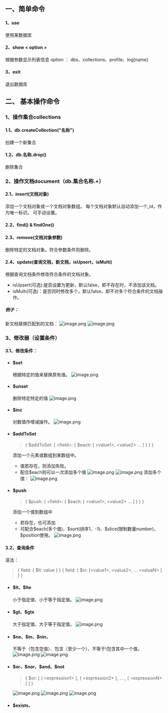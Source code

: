 ## 一、简单命令
#### 1、use <database>
使用某数据库
#### 2、show < option > 
根据参数显示列表信息
option ： dbs、collections、profile、log[name]
#### 3、exit
退出数据库

## 二、 基本操作命令
### 1、操作集合collections
#### 1.1、db.createCollection("名称")
创建一个新集合
#### 1.2、db.名称.drop()
删除集合

### 2、操作文档document（db.集合名称.+）
#### 2.1、insert(文档对象)
添加一个文档对象或一个文档对象数组。
每个文档对象默认自动添加一个_id，作为唯一标识。
可手动设置。
#### 2.2、find() & findOne()

#### 2.3、remove(文档对象参数)
删除特定的文档对象。符合参数条件则删除。
#### 2.4、update(查询文档，新文档，isUpsert，isMulti)
根据查询文档条件修改符合条件的文档对象。
- isUpsert(可选):是否设置为更新，默认false，即不存在时，不添加该文档。
- isMulti(可选)：是否同时修改多个。默认false，即不对多个符合条件的文档操作。
##### 例子：
新文档替换匹配到的文档：
![image.png](https://i.loli.net/2020/02/05/qkVT5wmL7KaFAsJ.png)
![image.png](https://i.loli.net/2020/02/05/x4YhlUqTdWkeJ3z.png)
### 3、修改器（设置条件）
#### 3.1、修改条件：
- #### \$set
 	根据特定的值来替换原有值。
![image.png](https://i.loli.net/2020/02/06/u7DRFp4xX8sSrJv.png)
- #### \$unset 
	删除特定特定的值
![image.png](https://i.loli.net/2020/02/06/ZI4Hf3jeCSwvlyT.png)
- #### \$inc
	对数值作增减操作。
	![image.png](https://i.loli.net/2020/02/06/QBgG1Nqrsv2nXmI.png)
- #### \$addToSet
	> { $addToSet: { \<field>: { $each: [ \<value1>, \<value2> ... ] } } }
	
	添加一个元素或数组到某数组中。
	- 值若存在，则添加失败。
	- 配合\$each则可以一次添加多个值
	![image.png](https://i.loli.net/2020/02/06/XZHPgSBCGbYNM5J.png)
![image.png](https://i.loli.net/2020/02/06/SmV1eF6JRQsgLAo.png)
	添加多个值：
![image.png](https://i.loli.net/2020/02/06/c4LSwPvHk3Y2RUi.png)
- #### \$push
	> { $push: { \<field>: { $each: [ \<value1>, \<value2> ... ] } } }
	
	添加一个值到数组中
	- 若存在，也可添加
	- 可配合\$each(多个值)、\$sort(排序1、-1)、\$slice(限制数量number)、\$position使用。 
	![image.png](https://i.loli.net/2020/02/06/hTsf5ilVjOL8qFt.png)

#### 3.2、查询条件
语法：
> { field:  { $lt: value } }
> { field: { $in: [\<value1>, \<value2>, ... \<valueN> ] } }
- #### \$lt、$lte
	小于指定值、小于等于指定值。
	![image.png](https://i.loli.net/2020/02/06/tQgyDKRzejUYCLh.png)
- #### \$gt、$gte
	大于指定值、大于等于指定值。
	![image.png](https://i.loli.net/2020/02/06/L6fQD4XgM2ibRv3.png)
- #### \$ne、\$in、\$nin、
	不等于（包含空值）、包含（至少一个）、不等于\包含其中一个值。
	![image.png](https://i.loli.net/2020/02/06/lOTjzAy1xfrb9mW.png)
	![image.png](https://i.loli.net/2020/02/06/LdFwIOfZvNAEyXQ.png)
- #### \$or、\$nor、\$and、\$not
	> { $or: [ { \<expression1> }, { \<expression2> }, ... , { \<expressionN> } ] }
	
	![image.png](https://i.loli.net/2020/02/06/BEN9fHC6Y4znJU3.png)
	![image.png](https://i.loli.net/2020/02/06/81YUFbJCuXdZnsv.png)
	![image.png](https://i.loli.net/2020/02/06/JYbUCeDzM8Kc4nX.png)
	
- #### \$exists、


